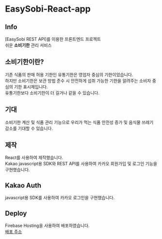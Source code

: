 # EasySobi-React-app

## Info

[EasySobi REST API]를 이용한 프론트엔드 프로젝트  
쉬운 <b>소비기한</b> 관리 서비스

## 소비기한이란?

기존 식품의 판매 허용 기한인 유통기한은 영업자 중심의 기한이었습니다.  
하지만 소비기한은 보관 방법 준수 시 안전하게 섭취 가능한
기한을 알려주는 소비자 중심의 기한 표시제입니다.  
유통기한보다 소비기한이 더 길거나 같을 수 있습니다.

## 기대

소비기한 계산 및 식품 관리 기능으로 우리가 먹는
식품 안전성 증가 및 음식물 쓰레기 감소를 기대할 수 있습니다.

## 제작

React를 사용하여 제작했습니다.  
Kakao javascript용 SDK와 REST API를 사용하여 카카오 회원가입 및 로그인 기능을 구현했습니다.

## Kakao Auth

javascript용 SDK를 사용하여 카카오 로그인을 구현했습니다.

## Deploy

Firebase Hosting을 사용하여 배포하였습니다. <br />
[배포 주소](https://easysobi-59729.web.app/)

